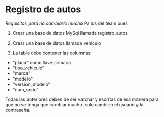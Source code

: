 # Registro de autos

*Requisitos para no cambiarlo mucho*
Pa los del team pues

1. Crear una base de datos MySql llamada registro_autos

2. Crear una base de datos llamada vehiculo

3. La tabla debe contener las columnas:
- "placa" como llave primaria
- "tipo_vehiculo"
- "marca"
- "modelo"
- "version_modelo"
- "num_serie"

Todas las anteriores deben de ser varchar y escritas de esa manera para que no se tenga que cambiar mucho, solo cambien el usuario y la contraseña.



